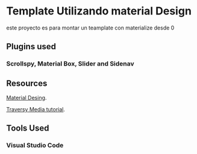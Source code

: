 # Template Utilizando material Design

este proyecto es para montar un teamplate con materialize desde 0

## Plugins used

### Scrollspy, Material Box, Slider and Sidenav

## Resources

[Material Desing](https://materializecss.com).

[Traversy Media tutorial](https://www.youtube.com/watch?v=MaP3vO-vEsg).

## Tools Used

### Visual Studio Code

